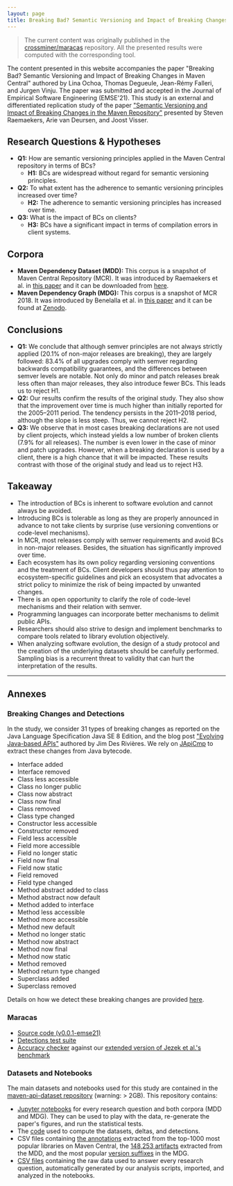 ```yaml
---
layout: page
title: Breaking Bad? Semantic Versioning and Impact of Breaking Changes in Maven Central
---
```


> The current content was originally published in the [crossminer/maracas](https://crossminer.github.io/maracas/2021/08/16/emse21/) repository. All the presented results were computed with the corresponding tool.

The content presented in this website accompanies the paper "Breaking Bad? Semantic Versioning and Impact of Breaking Changes in Maven Central" authored by Lina Ochoa, Thomas Degueule, Jean-Rémy Falleri, and Jurgen Vinju. The paper was submitted and accepted in the Journal of Empirical Software Engineering (EMSE'21). This study is an external and differentiated replication study of the paper ["Semantic Versioning and Impact of Breaking Changes in the Maven Repository"](https://jstvssr.github.io/assets/pdf/semantic-versioning-maven.pdf) presented by Steven Raemaekers, Arie van Deursen, and Joost Visser.

## Research Questions & Hypotheses

* **Q1:** How are semantic versioning principles applied in the Maven Centralrepository in terms of BCs?
	* **H1:** BCs are widespread without regard for semantic versioning principles.* **Q2:** To what extent has the adherence to semantic versioning principles increased over time?	* **H2:** The adherence to semantic versioning principles has increased over time.* **Q3:** What is the impact of BCs on clients?	* **H3:** BCs have a significant impact in terms of compilation errors in client systems.

## Corpora
* **Maven Dependency Dataset (MDD):** This corpus is a snapshot of Maven Central Repository (MCR). It was introduced by Raemaekers et al. in [this paper](https://ieeexplore.ieee.org/document/6624031) and it can be downloaded from [here](https://data.4tu.nl/articles/dataset/The_Maven_Dependency_Dataset/12698027/1).
* **Maven Dependency Graph (MDG):** This corpus is a snapshot of MCR 2018. It was introduced by Benelalla et al. in [this paper](https://arxiv.org/abs/1901.05392) and it can be found at [Zenodo](https://zenodo.org/record/1489120).

## Conclusions

* **Q1:** We conclude that although semver principles are not always strictly applied (20.1% of non-major releases are breaking), they are largely followed: 83.4% of all upgrades comply with semver regarding backwards compatibility guarantees, and the differences between semver levels are notable. Not only do minor and patch releases break less often than major releases, they also introduce fewer BCs. This leads us to reject H1.
* **Q2:** Our results confirm the results of the original study. They also show that the improvement over time is much higher than initially reportedfor the 2005–2011 period. The tendency persists in the 2011–2018 period, although the slope is less steep. Thus, we cannot reject H2.
* **Q3:** We observe that in most cases breaking declarations are not used by client projects, which instead yields a low number of broken clients (7.9% for all releases). The number is even lower in the case of minor and patch upgrades. However, when a breaking declaration is used by a client, there is a high chance that it will be impacted. These results contrast with those of the original study and lead us to reject H3.

## Takeaway

* The introduction of BCs is inherent to software evolution and cannot always be avoided.
* Introducing BCs is tolerable as long as they are properly announced in advance to not take clients by surprise (use versioning conventions or code-level mechanisms).
* In MCR, most releases comply with semver requirements and avoid BCs in non-major releases. Besides, the situation has significantly improved over time.
* Each ecosystem has its own policy regarding versioning conventions and the treatment of BCs. Client developers should thus pay attention to ecosystem-specific guidelines and pick an ecosystem that advocates a strict policy to minimize the risk of being impacted by unwanted changes.
* There is an open opportunity to clarify the role of code-level mechanisms and their relation with semver.
* Programming languages can incorporate better mechanisms to delimit public APIs.
* Researchers should also strive to design and implement benchmarks tocompare tools related to library evolution objectively.
* When analyzing software evolution, the design of a study protocol and the creation of the underlying datasets should be carefully performed. Sampling bias is a recurrent threat to validity that can hurt the interpretation of the results.

---

## Annexes

### Breaking Changes and Detections
In the study, we consider 31 types of breaking changes as reported on the Java Language Specification Java SE 8 Edition, and the blog post ["Evolving Java-based APIs"](https://wiki.eclipse.org/Evolving_Java-based_APIs) authored by Jim Des Rivières.
We rely on [JApiCmp](https://siom79.github.io/japicmp/) to extract these changes from Java bytecode.

* Interface added
* Interface removed
* Class less accessible
* Class no longer public
* Class now abstract
* Class now final
* Class removed
* Class type changed
* Constructor less accessible
* Constructor removed
* Field less accessible
* Field more accessible
* Field no longer static
* Field now final
* Field now static
* Field removed
* Field type changed
* Method abstract added to class
* Method abstract now default
* Method added to interface
* Method less accessible
* Method more accessible
* Method new default
* Method no longer static
* Method now abstract
* Method now final
* Method now static
* Method removed
* Method return type changed
* Superclass added
* Superclass removed

Details on how we detect these breaking changes are provided [here](https://crossminer.github.io/maracas/detections/).

### Maracas

* [Source code (v0.0.1-emse21)](https://github.com/crossminer/maracas/releases/tag/0.0.1-emse21)
* [Detections test suite](https://github.com/crossminer/maracas/tree/master/maracas/src/org/maracas/test/delta/japicmp/detections)
* [Accuracy checker](https://github.com/crossminer/maracas/blob/master/maracas/src/org/maracas/groundtruth/jezek/Groundtruth.rsc) against our [extended version of Jezek et al.'s benchmark](https://github.com/lmove/api-evolution-data-corpus)


### Datasets and Notebooks
The main datasets and notebooks used for this study are contained in the [maven-api-dataset repository](https://github.com/tdegueul/maven-api-dataset/) (warning: > 2GB). This repository contains:

* [Jupyter notebooks](https://github.com/tdegueul/maven-api-dataset/tree/master/notebooks/) for every research question and both corpora (MDD and MDG). They can be used to play with the data, re-generate the paper's figures, and run the statistical tests.
* The [code](https://github.com/tdegueul/maven-api-dataset/blob/master/code/cypher-queries/src/main/java/mcr/BuildDataset.java) used to compute the datasets, deltas, and detections.
* CSV files containing [the annotations](https://github.com/tdegueul/maven-api-dataset/blob/master/code/cypher-queries/data/annotations.csv) extracted from the top-1000 most popular libraries on Maven Central, the [148,253 artifacts](https://github.com/tdegueul/maven-api-dataset/blob/master/code/cypher-queries/data/mdd-libraries.csv) extracted from the MDD, and the most popular [version suffixes](https://github.com/tdegueul/maven-api-dataset/blob/master/code/cypher-queries/data/version-suffixes.csv) in the MDG.
* [CSV files](https://github.com/tdegueul/maven-api-dataset/tree/master/code/cypher-queries/data/gen) containing the raw data used to answer every research question, automatically generated by our analysis scripts, imported, and analyzed in the notebooks.
